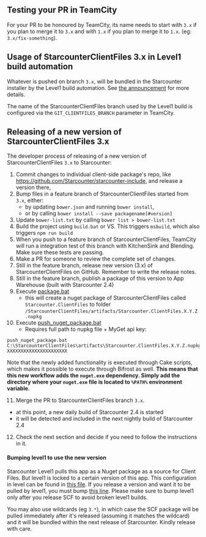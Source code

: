 ## Testing your PR in TeamCity

For your PR to be honoured by TeamCity, its name needs to start with `3.x` if you plan to merge it to `3.x` and with `1.x` if you plan to merge it to `1.x`. (eg: `3.x/fix-something`).

## Usage of StarcounterClientFiles 3.x in Level1 build automation

Whatever is pushed on branch `3.x`, will be bundled in the Starcounter installer by the Level1 build automation. See [the announcement](https://github.com/Starcounter/AdminTrack/issues/438) for more details. 

The name of the StarcounterClientFiles branch used by the Level1 build is configured via the `GIT_CLIENTFILES_BRANCH` parameter in TeamCity.

## Releasing of a new version of StarcounterClientFiles 3.x

The developer process of releasing of a new version of StarcounterClientFiles `3.x` to Starcounter:

1. Commit changes to individual client-side package's repo, like https://github.com/Starcounter/starcounter-include, and release a version there,
2. Bump files in a feature branch of StarcounterClientFiles started from `3.x`, either:
   - by updating `bower.json` and running `bower install`,
   - or by calling `bower install --save packagename[#version]`
3. Update `bower-list.txt` by calling `bower list > bower-list.txt`
4. Build the project using `build.bat` or VS. This triggers `msbuild`, which also triggers `npm run build`
5. When you push to a feature branch of StarcounterClientFiles, TeamCity will run a integration test of this branch with KitchenSink and Blending. Make sure these tests are passing.
6. Make a PR for someone to review the complete set of changes.
7. Still in the feature branch, release new version (3.x) of StarcounterClientFiles on GitHub. Remember to write the release notes.
8. Still in the feature branch, publish a package of this version to App Warehouse (built with Starcounter 2.4)
9. Execute [package.bat](https://github.com/Starcounter/StarcounterClientFiles/blob/3.x/package.bat)
    * this will create a nuget package of StarcounterClientFiles called `Starcounter.ClientFiles` to folder `/StarcounterClientFiles/artifacts/Starcounter.ClientFiles.X.Y.Z.nupkg`
10. Execute [push_nuget_package.bat](https://github.com/Starcounter/StarcounterClientFiles/blob/3.x/push_nuget_package.bat)
    * Requires full path to nupkg file + MyGet api key: 
```
push_nuget_package.bat C:\StarcounterClientFiles\artifacts\Starcounter.ClientFiles.X.Y.Z.nupkg XXXXXXXXXXXXXXXXXXXXXX
```
Note that the newly added functionality is executed through Cake scripts, which makes it possible to execute through Bifrost as well. **This means that this new workflow adds the `nuget.exe` dependency. Simply add the directory where your `nuget.exe` file is located to `%PATH%` environment variable**.

11. Merge the PR to StarcounterClientFiles branch `3.x`.
   - at this point, a new daily build of Starcounter 2.4 is started
   - it will be detected and included in the next nightly build of Starcounter 2.4

12. Check the next section and decide if you need to follow the instructions in it.

#### Bumping level1 to use the new version

Starcounter Level1 pulls this app as a Nuget package as a source for Client Files. But level1 is locked to a certain version of this app. This configuration in level can be found in [this file](https://github.com/Starcounter/level1/blob/develop/src/BuildSystem/ClientFiles/ClientFiles.csproj). If you release a version and want it to be pulled by level1, you must bump [this line](https://github.com/Starcounter/level1/blob/develop/src/BuildSystem/ClientFiles/ClientFiles.csproj#L9). Please make sure to bump level1 only after you release SCF to avoid broken level1 builds.

You may also use wildcards (eg `3.*`), in which case the SCF package will be pulled immediately after it's released (assuming it matches the wildcard) and it will be bundled within the next release of Starcounter. Kindly release with care.
